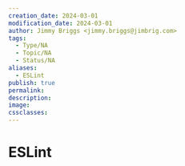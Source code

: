 ```yaml
---
creation_date: 2024-03-01
modification_date: 2024-03-01
author: Jimmy Briggs <jimmy.briggs@jimbrig.com>
tags:
  - Type/NA
  - Topic/NA
  - Status/NA
aliases:
  - ESLint
publish: true
permalink:
description:
image:
cssclasses:
---
```


# ESLint

